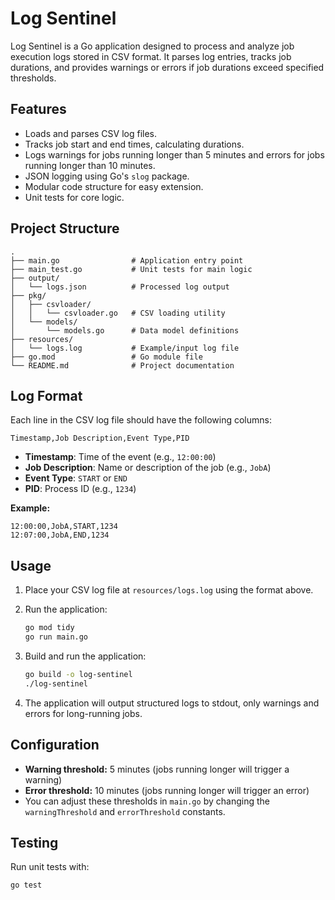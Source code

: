 # Log Sentinel

Log Sentinel is a Go application designed to process and analyze job execution logs stored in CSV format. It parses log entries, tracks job durations, and provides warnings or errors if job durations exceed specified thresholds.

## Features

- Loads and parses CSV log files.
- Tracks job start and end times, calculating durations.
- Logs warnings for jobs running longer than 5 minutes and errors for jobs running longer than 10 minutes.
- JSON logging using Go's `slog` package.
- Modular code structure for easy extension.
- Unit tests for core logic.

## Project Structure

```
.
├── main.go                # Application entry point
├── main_test.go           # Unit tests for main logic
├── output/
│   └── logs.json          # Processed log output
├── pkg/
│   ├── csvloader/
│   │   └── csvloader.go   # CSV loading utility
│   └── models/
│       └── models.go      # Data model definitions
├── resources/
│   └── logs.log           # Example/input log file
├── go.mod                 # Go module file
└── README.md              # Project documentation
```

## Log Format

Each line in the CSV log file should have the following columns:

```
Timestamp,Job Description,Event Type,PID
```

- **Timestamp**: Time of the event (e.g., `12:00:00`)
- **Job Description**: Name or description of the job (e.g., `JobA`)
- **Event Type**: `START` or `END`
- **PID**: Process ID (e.g., `1234`)

**Example:**
```
12:00:00,JobA,START,1234
12:07:00,JobA,END,1234
```

## Usage

1. Place your CSV log file at `resources/logs.log` using the format above.
2. Run the application:

   ```sh
   go mod tidy
   go run main.go
   ```
3. Build and run the application:

   ```sh
   go build -o log-sentinel
   ./log-sentinel
   ```
4. The application will output structured logs to stdout, only warnings and errors for long-running jobs.

## Configuration

- **Warning threshold:** 5 minutes (jobs running longer will trigger a warning)
- **Error threshold:** 10 minutes (jobs running longer will trigger an error)
- You can adjust these thresholds in `main.go` by changing the `warningThreshold` and `errorThreshold` constants.

## Testing

Run unit tests with:

```sh
go test
```


